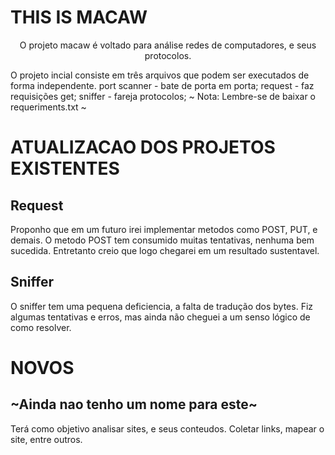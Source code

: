# THIS IS MACAW 

<p align="center"> O projeto macaw é voltado para análise redes de computadores, e seus protocolos. </p>

O projeto incial consiste em três arquivos que podem ser executados de forma independente.
port scanner - bate de porta em porta;
request - faz requisições get;
sniffer - fareja protocolos;
~ Nota: Lembre-se de baixar o requeriments.txt ~

# ATUALIZACAO DOS PROJETOS EXISTENTES
<h2> Request </h2>
Proponho que em um futuro irei implementar metodos como POST, PUT, e demais.
O metodo POST tem consumido muitas tentativas, nenhuma bem sucedida. 
Entretanto creio que logo chegarei em um resultado sustentavel. 

<h2> Sniffer </h2>
O sniffer tem uma pequena deficiencia, a falta de tradução dos bytes.
Fiz algumas tentativas e erros, mas ainda não cheguei a um senso lógico de como resolver.

# NOVOS
<h2> ~Ainda nao tenho um nome para este~ </h2>
Terá como objetivo analisar sites, e seus conteudos. Coletar links, mapear o site, entre outros.



